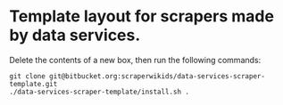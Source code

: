 # Template layout for scrapers made by data services.

Delete the contents of a new box, then run the following commands:

    git clone git@bitbucket.org:scraperwikids/data-services-scraper-template.git
    ./data-services-scraper-template/install.sh .

